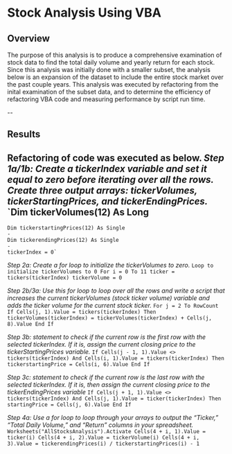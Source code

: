 # Stock Analysis Using VBA 
## Overview
The purpose of this analysis is to produce a comprehensive examination of stock data to find the total daily volume and yearly return for each stock. Since this analysis was initially done with a smaller subset, the analysis below is an expansion of the dataset to include the entire stock market over the past couple years. This analysis was executed by refactoring from the inital examination of the subset data, and to determine the efficiency of refactoring VBA code and measuring performance by script run time. 

--
## Results 
Refactoring of code was executed as below. 
*Step 1a/1b: Create a tickerIndex variable and set it equal to zero before iterating over all the rows.* 
*Create three output arrays: tickerVolumes, tickerStartingPrices, and tickerEndingPrices.*
`Dim tickerVolumes(12) As Long
-
    Dim tickerstartingPrices(12) As Single
    -
    Dim tickerendingPrices(12) As Single 
    -
    tickerIndex = 0`

*Step 2a: Create a for loop to initialize the tickerVolumes to zero.*
`Loop to initialize tickerVolumes to 0
    For i = 0 To 11
    ticker = tickers(tickerIndex)
    tickerVolume = 0`

*Step 2b/3a: Use this for loop to loop over all the rows and write a script that increases the current tickerVolumes (stock ticker volume) variable and adds the ticker volume for the current stock ticker.*
`For j = 2 To RowCount
     If Cells(j, 1).Value = tickers(tickerIndex) Then
               tickerVolumes(tickerIndex) = tickerVolumes(tickerIndex) + Cells(j, 8).Value
               End If`

*Step 3b: statement to check if the current row is the first row with the selected tickerIndex. If it is,  assign the current closing price to the tickerStartingPrices variable.*
 `If Cells(j - 1, 1).Value <> tickers(tickerIndex) And Cells(i, 1).Value = tickers(tickerIndex) Then
 tickerstartingPrice = Cells(i, 6).Value
               End If`
               
*Step 3c: statement to check if the current row is the last row with the selected tickerIndex. If it is, then assign the current closing price to the tickerEndingPrices variable*
`If Cells(j + 1, 1).Value <> tickers(tickerIndex) And Cells(j, 1).Value = ticker(tickerIndex) Then
startingPrice = Cells(j, 6).Value
 End If`
               
*Step 4a: Use a for loop to loop through your arrays to output the “Ticker,” “Total Daily Volume,” and “Return” columns in your spreadsheet.*
  `Worksheets("AllStocksAnalysis").Activate
       Cells(4 + i, 1).Value = ticker(i)
       Cells(4 + i, 2).Value = tickerVolume(i)
       Cells(4 + i, 3).Value = tickerendingPrices(i) / tickerstartingPrices(i) - 1`

               
